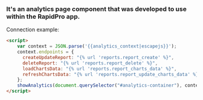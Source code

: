 ### It's an analytics page component that was developed to use within the RapidPro app.

Connection example:
```html
<script>
    var context = JSON.parse('{{analytics_context|escapejs}}');
    context.endpoints = {
      createUpdateReport: "{% url 'reports.report_create' %}",
      deleteReport: "{% url 'reports.report_delete' %}",
      loadChartsData: "{% url 'reports.report_charts_data' %}",
      refreshChartsData: "{% url 'reports.report_update_charts_data' %}"
    };
    showAnalytics(document.querySelector("#analytics-container"), context);
</script>
```